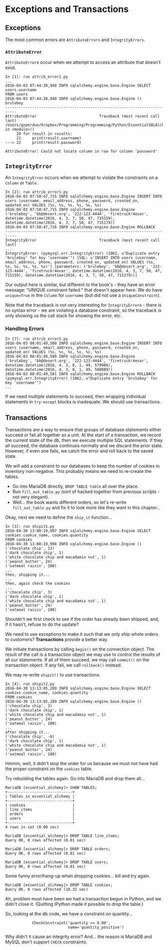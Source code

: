 # Exceptions and Transactions

## Exceptions

The most common errors are `AttributeErrors` and `IntegrityErrors`.

### `AttributeError`

`AttributeError`s occur when we attempt to access an attribute that doesn't
exist.

    In [1]: run attrib_error1.py
    ...
    2016-04-03 07:44:20,940 INFO sqlalchemy.engine.base.Engine SELECT users.username
    FROM users
    2016-04-03 07:44:20,940 INFO sqlalchemy.engine.base.Engine ()
    bruleboy
    ---------------------------------------------------------------------------
    AttributeError                            Traceback (most recent call last)
    /Users/gnperdue/Dropbox/Programming/Programming/Python/EssentialSQLAlchemy/esqlalchCha03/attrib_error1.py in <module>()
         20 for result in results:
         21     print(result.username)
    ---> 22     print(result.password)
    
    AttributeError: Could not locate column in row for column 'password'

## `IntegrityError`

An `IntegrityError` occurs when we attempt to violate the constraints on a
`Column` or `Table`.

    In [2]: run attrib_error1.py
    2016-04-03 07:50:47,715 INFO sqlalchemy.engine.base.Engine INSERT INTO users (username, email_address, phone, password, created_on, updated_on) VALUES (%s, %s, %s, %s, %s, %s)
    2016-04-03 07:50:47,715 INFO sqlalchemy.engine.base.Engine ('bruleboy', 'bb@desert.org', '222-123-4444', 'firetruck!4evar', datetime.datetime(2016, 4, 3, 7, 50, 47, 715159), datetime.datetime(2016, 4, 3, 7, 50, 47, 715179))
    2016-04-03 07:50:47,716 INFO sqlalchemy.engine.base.Engine ROLLBACK
    ---------------------------------------------------------------------------
    IntegrityError                            Traceback (most recent call last)
    ...
    IntegrityError: (pymysql.err.IntegrityError) (1062, u"Duplicate entry 'bruleboy' for key 'username'") [SQL: u'INSERT INTO users (username, email_address, phone, password, created_on, updated_on) VALUES (%s, %s, %s, %s, %s, %s)'] [parameters: ('bruleboy', 'bb@desert.org', '222-123-4444', 'firetruck!4evar', datetime.datetime(2016, 4, 3, 7, 50, 47, 715159), datetime.datetime(2016, 4, 3, 7, 50, 47, 715179))]

Our output here is similar, but different to the book's - they have an error
message: "UNIQUE constraint failed:" that doesn't appear here. We do have
`unique=True` in the `Column` for `username` (but did not use a
`UniqueConstraint`).

Note that the traceback is not very interesting for `IntegrityError`s - there
is no syntax error - we are violating a database constraint, so the traceback is
only showing us the call stack for showing the error, etc.

### Handling Errors

    In [7]: run attrib_error2.py
    2016-04-03 08:01:49,580 INFO sqlalchemy.engine.base.Engine INSERT INTO users (username, email_address, phone, password, created_on, updated_on) VALUES (%s, %s, %s, %s, %s, %s)
    2016-04-03 08:01:49,580 INFO sqlalchemy.engine.base.Engine ('bruleboy', 'bb@desert.org', '222-123-4444', 'firetruck!4evar', datetime.datetime(2016, 4, 3, 8, 1, 49, 579986), datetime.datetime(2016, 4, 3, 8, 1, 49, 580009))
    2016-04-03 08:01:49,581 INFO sqlalchemy.engine.base.Engine ROLLBACK
    (pymysql.err.IntegrityError) (1062, u"Duplicate entry 'bruleboy' for key 'username'")
    ...

If we need multiple statements to succeed, then wrapping individual statements
in `try-except` blocks is inadequate. We should use transactions.

## Transactions

Transactions are a way to ensure that groups of database statements either succeed
or fail all together as a unit. At the start of a transaction, we record the
current state of the db, then we execute multiple SQL statements. If they all
succeed, the database continues normally and we discard the prior state. However,
if even one fails, we catch the error and roll back to the saved state.

We will add a constraint to our databases to keep the number of cookies in
inventory non-negative. This probably means we need to re-create the tables.

* Go into MariaDB directly, `DROP TABLE table` all over the place.
* Run `fill_out_table.py` (sort of hacked together from previous scripts - not very
elegant).
* Well... the book wants different orders, so let's re-write `fill_out_table.py`
and fix it to look more like they want in this chapter...

Okay, next we need to define the `ship_it` function...

    In [3]: run shipit1.py
    2016-04-30 13:00:19,997 INFO sqlalchemy.engine.base.Engine SELECT cookies.cookie_name, cookies.quantity
    FROM cookies
    2016-04-30 13:00:19,998 INFO sqlalchemy.engine.base.Engine ()
    ('chocolate chip', 12)
    ('dark chocolate chip', 1)
    ('white chocolate chip and macadamia nut', 1)
    ('peanut butter', 24)
    ('oatmeal raisin', 100)
    ...
    then, shipping it...
    ...
    then, again check the cookies
    ...
    ('chocolate chip', 3)
    ('dark chocolate chip', 1)
    ('white chocolate chip and macadamia nut', 1)
    ('peanut butter', 24)
    ('oatmeal raisin', 100)

Shouldn't we first check to see if the order has already been shipped, and, if
it hasn't, refuse to do the update?

We need to use exceptions to make it such that we only ship whole orders to
customers? **Transactions** provide a better way.

We initiate transactions by calling `begin()` on the connection object. The
result of the call is a transaction object we may use to control the results
of all our statements. If all of them succeed, we may call `commit()` on the
transaction object. If any fail, we call `rollback()` instead.

We may re-write `shipit()` to use transactions.

    In [4]: run shipit2.py
    2016-04-30 13:13:05,289 INFO sqlalchemy.engine.base.Engine SELECT cookies.cookie_name, cookies.quantity
    FROM cookies
    2016-04-30 13:13:05,289 INFO sqlalchemy.engine.base.Engine ()
    ('chocolate chip', 3)
    ('dark chocolate chip', 1)
    ('white chocolate chip and macadamia nut', 1)
    ('peanut butter', 24)
    ('oatmeal raisin', 100)
    ...
    after shipping it...
    ('chocolate chip', -6)
    ('dark chocolate chip', 1)
    ('white chocolate chip and macadamia nut', 1)
    ('peanut butter', 24)
    ('oatmeal raisin', 100)

Hmmm, well, it didn't stop the order for us because we must not have had the
proper constraint on the `cookies` table.

Try rebuilding the tables again. Go into MariaDB and drop them all...

    MariaDB [essential_alchemy]> SHOW TABLES;
    +-----------------------------+
    | Tables_in_essential_alchemy |
    +-----------------------------+
    | cookies                     |
    | line_items                  |
    | orders                      |
    | users                       |
    +-----------------------------+
    4 rows in set (0.00 sec)
    
    MariaDB [essential_alchemy]> DROP TABLE line_items;
    Query OK, 0 rows affected (0.01 sec)
    
    MariaDB [essential_alchemy]> DROP TABLE orders;
    Query OK, 0 rows affected (0.01 sec)
    
    MariaDB [essential_alchemy]> DROP TABLE users;
    Query OK, 0 rows affected (0.01 sec)

Some funny error/hang-up when dropping cookies... kill and try again.

    MariaDB [essential_alchemy]> DROP TABLE cookies;
    Query OK, 0 rows affected (10.32 sec)

Ah, problem must have been we had a transaction begun in Python, and we didn't
close it. (Quitting IPython made it possible to drop the table.)

So, looking at the db code, we have a constraint on quantity...

                CheckConstraint('quantity >= 0.00',
                                name='quantity_positive')

Why didn't it cause an integrity error? And... the reason is MariaDB and
MySQL don't support `CHECK` constraints.
